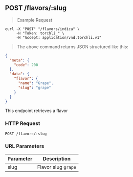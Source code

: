 ## POST /flavors/:slug

> Example Request

```shell
curl -X "POST" "/flavors/indica" \
     -H "Token: torchli_" \
     -H "Accept: application/vnd.torchli.v1"
```

> The above command returns JSON structured like this:

```json
{
  "meta": {
    "code": 200
  },
  "data": {
    "flavor": {
      "name": "Grape",
      "slug": "grape"
    }
  }
}
```

This endpoint retrieves a flavor

### HTTP Request

`POST /flavors/:slug`

### URL Parameters

Parameter | Description
--------- | -----------
slug | Flavor slug `grape`
